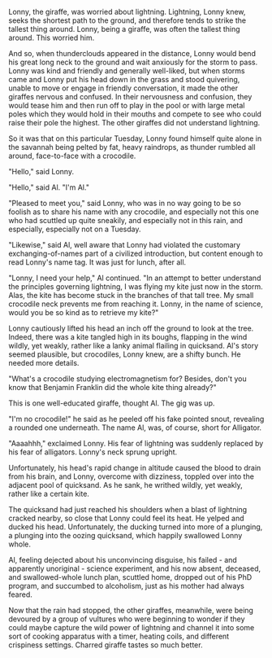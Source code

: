 <!---
--- !Metadata
slug: vultures-envision-a-toaster
title: Vultures Envision a Toaster
description: A story about a giraffe
show_on_home_page: True
filename: Vulture
--->
Lonny, the giraffe, was worried about lightning. Lightning, Lonny knew, seeks the shortest path to the ground, and therefore tends to strike the tallest thing around. Lonny, being a giraffe, was often the tallest thing around. This worried him.

And so, when thunderclouds appeared in the distance, Lonny would bend his great long neck to the ground and wait anxiously for the storm to pass. Lonny was kind and friendly and generally well-liked, but when storms came and Lonny put his head down in the grass and stood quivering, unable to move or engage in friendly conversation, it made the other giraffes nervous and confused. In their nervousness and confusion, they would tease him and then run off to play in the pool or with large metal poles which they would hold in their mouths and compete to see who could raise their pole the highest. The other giraffes did not understand lightning.

So it was that on this particular Tuesday, Lonny found himself quite alone in the savannah being pelted by fat, heavy raindrops, as thunder rumbled all around, face-to-face with a crocodile.

 "Hello," said Lonny.

 "Hello," said Al. "I'm Al."

 "Pleased to meet you," said Lonny, who was in no way going to be so foolish as to share his name with any crocodile, and especially not this one who had scuttled up quite sneakily, and especially not in this rain, and especially, especially not on a Tuesday.

"Likewise," said Al, well aware that Lonny had violated the customary exchanging-of-names part of a civilized introduction, but content enough to read Lonny's name tag. It was just for lunch, after all.

"Lonny, I need your help," Al continued. "In an attempt to better understand the principles governing lightning, I was flying my kite just now in the storm. Alas, the kite has become stuck in the branches of that tall tree. My small crocodile neck prevents me from reaching it. Lonny, in the name of science, would you be so kind as to retrieve my kite?"

Lonny cautiously lifted his head an inch off the ground to look at the tree. Indeed, there was a kite tangled high in its boughs, flapping in the wind wildly, yet weakly, rather like a lanky animal flailing in quicksand. Al's story seemed plausible, but crocodiles, Lonny knew, are a shifty bunch. He needed more details.

 "What's a crocodile studying electromagnetism for? Besides, don't you know that Benjamin Franklin did the whole kite thing already?"

This is one well-educated giraffe, thought Al. The gig was up.

 "I'm no crocodile!" he said as he peeled off his fake pointed snout, revealing a rounded one underneath. The name Al, was, of course, short for Alligator.

 "Aaaahhh," exclaimed Lonny. His fear of lightning was suddenly replaced by his fear of alligators. Lonny's neck sprung upright.

Unfortunately, his head's rapid change in altitude caused the blood to drain from his brain, and Lonny, overcome with dizziness, toppled over into the adjacent pool of quicksand. As he sank, he writhed wildly, yet weakly, rather like a certain kite.

The quicksand had just reached his shoulders when a blast of lightning cracked nearby, so close that Lonny could feel its heat. He yelped and ducked his head. Unfortunately, the ducking turned into more of a plunging, a plunging into the oozing quicksand, which happily swallowed Lonny whole.

Al, feeling dejected about his unconvincing disguise, his failed - and apparently unoriginal - science experiment, and his now absent, deceased, and swallowed-whole lunch plan, scuttled home, dropped out of his PhD program, and succumbed to alcoholism, just as his mother had always feared.

Now that the rain had stopped, the other giraffes, meanwhile, were being devoured by a group of vultures who were beginning to wonder if they could maybe capture the wild power of lightning and channel it into some sort of cooking apparatus with a timer, heating coils, and different crispiness settings. Charred giraffe tastes so much better.
